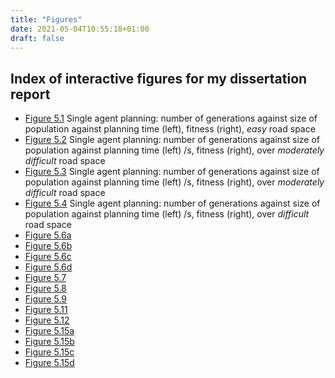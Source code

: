 ```yaml
---
title: "Figures"
date: 2021-05-04T10:55:18+01:00
draft: false
---
```


## Index of interactive figures for my dissertation report

- [Figure 5.1](https://barrett370.github.io/Y4-Diss/single-agent-result-1404-col) Single agent planning: number of generations against size of population against planning time (left), fitness (right), _easy_ road space
- [Figure 5.2](https://barrett370.github.io/Y4-Diss/single-agent-result-diff2) Single agent planning: number of generations against size of population against planning time (left) /s, fitness (right), over _moderately difficult_ road space
- [Figure 5.3](https://barrett370.github.io/Y4-Diss/single-agent-result-diff3) Single agent planning: number of generations against size of population against planning time (left) /s, fitness (right), over _moderately difficult_ road space
- [Figure 5.4](https://barrett370.github.io/Y4-Diss/single-agent-result-diff4) Single agent planning: number of generations against size of population against planning time (left) /s, fitness (right), over _difficult_ road space
- [Figure 5.6a](https://barrett370.github.io/Y4-Diss/single-agent-result-diff1-cp)
- [Figure 5.6b](https://barrett370.github.io/Y4-Diss/single-agent-result-diff2-cps)
- [Figure 5.6c](https://barrett370.github.io/Y4-Diss/single-agent-result-diff3-cps)
- [Figure 5.6d](https://barrett370.github.io/Y4-Diss/single-agent-result-diff4-cps)
- [Figure 5.7](https://barrett370.github.io/Y4-Diss/multi-agent-result-1304-lim40)
- [Figure 5.8](https://barrett370.github.io/Y4-Diss/multi-agent-result-diff2)
- [Figure 5.9](https://barrett370.github.io/Y4-Diss/multi-agent-result-diff3)
- [Figure 5.11](https://barrett370.github.io/Y4-Diss/multi-agent-vary-as)
- [Figure 5.12](https://barrett370.github.io/Y4-Diss/multi-agent-result-diff4)
- [Figure 5.15a](https://barrett370.github.io/Y4-Diss/multi-agent-result-diff1-cps)
- [Figure 5.15b](https://barrett370.github.io/Y4-Diss/multi-agent-result-diff2-cps)
- [Figure 5.15c](https://barrett370.github.io/Y4-Diss/multi-agent-result-diff3-cps)
- [Figure 5.15d](https://barrett370.github.io/Y4-Diss/multi-agent-result-diff4-cps)

